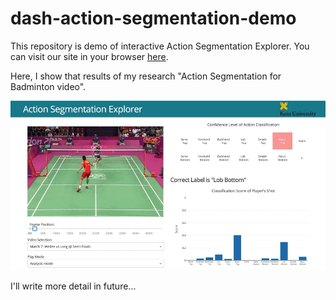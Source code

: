 # dash-action-segmentation-demo

This repository is demo of interactive Action Segmentation Explorer. You can visit our site in your browser [here](https://dash-action-segmentation.appspot.com/).

Here, I show that results of my research "Action Segmentation for Badminton video".

![demo](data/demo.gif)



I'll write more detail in future...
